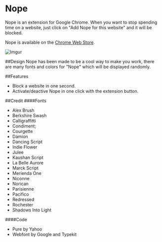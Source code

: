 # Nope

Nope is an extension for Google Chrome. When you want to stop spending time on a website, just click on "Add Nope for this website" and it will be blocked.

Nope is available on the [Chrome Web Store](https://chrome.google.com/webstore/detail/nope/hfbaphdopbafbphhpiieodfdmhppcjcf).

![Imgur](http://i.imgur.com/uHpyx9F.gif)

##Design
Nope has been made to be a cool way to make you work, there are many fonts and colors for "Nope" which will be displayed randomly.

##Features
* Block a website in one second.
* Activate/deactive Nope in one click with the extension button.

##Credit
####Fonts
* Alex Brush
* Berkshire Swash
* Calligraffitti
* Condiment;
* Courgette
* Damion
* Dancing Script
* Indie Flower
* Julee
* Kaushan Script
* La Belle Aurore
* Marck Script
* Merienda One
* Niconne
* Norican
* Parisienne
* Pacifico
* Redressed
* Rochester
* Shadows Into Light

####Code
* Pure by Yahoo
* Webfont by Google and Typekit
